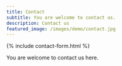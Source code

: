 ```yaml
---
title: Contact
subtitle: You are welcome to contact us.
description: Contact us
featured_image: /images/demo/contact.jpg
---
```


{% include contact-form.html %}

You are welcome to contact us here.
